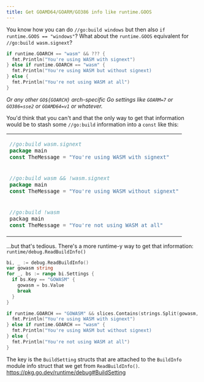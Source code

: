 ```yaml
---
title: Get GOAMD64/GOARM/GO386 info like runtime.GOOS
---
```


You know how you can do `//go:build windows` but then also `if runtime.GOOS == "windows"`? What about the `runtime.GOOS` equivalent for `//go:build wasm.signext`?

```go
if runtime.GOARCH == "wasm" && ??? {
  fmt.Println("You're using WASM with signext")
} else if runtime.GOARCH == "wasm" {
  fmt.Println("You're using WASM but without signext)
} else {
  fmt.Println("You're not using WASM at all")
}
```

_Or any other `GO${GOARCH}` arch-specific Go settings like `GOARM=7` or `GO386=sse2` or `GOAMD64=v1` or whatever._

You'd think that you can't and that the only way to get that information would be to stash some `//go:build` information into a `const` like this:

<table><td>

```go
//go:build wasm.signext
package main
const TheMessage = "You're using WASM with signext"
```

<tr><td>

```go
//go:build wasm && !wasm.signext
package main
const TheMessage = "You're using WASM without signext"
```

<tr><td>

```go
//go:build !wasm
packag main
const TheMessage = "You're not using WASM at all"
```

</table>

...but that's tedious. There's a more runtime-y way to get that information: `runtime/debug.ReadBuildInfo()`

```go
bi, _ := debug.ReadBuildInfo()
var gowasm string
for _, bs := range bi.Settings {
  if bs.Key == "GOWASM" {
    gowasm = bs.Value
    break
  }
}

if runtime.GOARCH == "GOWASM" && slices.Contains(strings.Split(gowasm, ","), "signext") {
  fmt.Println("You're using WASM with signext")
} else if runtime.GOARCH == "wasm" {
  fmt.Println("You're using WASM but without signext)
} else {
  fmt.Println("You're not using WASM at all")
}
```

The key is the `BuildSetting` structs that are attached to the `BuildInfo` module info struct that we get from `ReadBuildInfo()`. https://pkg.go.dev/runtime/debug#BuildSetting
